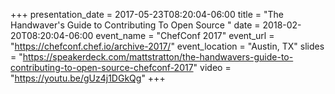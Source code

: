 +++
presentation_date = 2017-05-23T08:20:04-06:00
title = "The Handwaver's Guide to Contributing To Open Source "
date = 2018-02-20T08:20:04-06:00
event_name = "ChefConf 2017"
event_url = "https://chefconf.chef.io/archive-2017/"
event_location = "Austin, TX"
slides = "https://speakerdeck.com/mattstratton/the-handwavers-guide-to-contributing-to-open-source-chefconf-2017"
video = "https://youtu.be/gUz4j1DGkQg"
+++